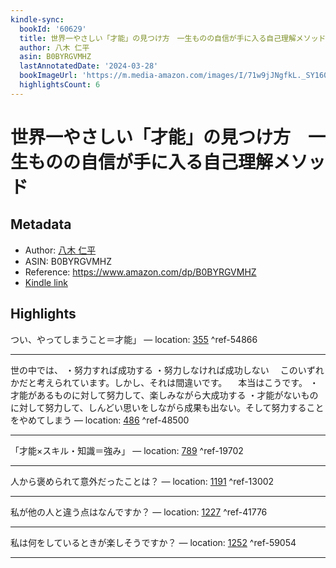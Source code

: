 ```yaml
---
kindle-sync:
  bookId: '60629'
  title: 世界一やさしい「才能」の見つけ方　一生ものの自信が手に入る自己理解メソッド
  author: 八木 仁平
  asin: B0BYRGVMHZ
  lastAnnotatedDate: '2024-03-28'
  bookImageUrl: 'https://m.media-amazon.com/images/I/71w9jJNgfkL._SY160.jpg'
  highlightsCount: 6
---
```

# 世界一やさしい「才能」の見つけ方　一生ものの自信が手に入る自己理解メソッド
## Metadata
* Author: [八木 仁平](https://www.amazon.comundefined)
* ASIN: B0BYRGVMHZ
* Reference: https://www.amazon.com/dp/B0BYRGVMHZ
* [Kindle link](kindle://book?action=open&asin=B0BYRGVMHZ)

## Highlights
つい、やってしまうこと＝才能」 — location: [355](kindle://book?action=open&asin=B0BYRGVMHZ&location=355) ^ref-54866

---
世の中では、 ・努力すれば成功する ・努力しなければ成功しない 　このいずれかだと考えられています。しかし、それは間違いです。 　本当はこうです。 ・才能があるものに対して努力して、楽しみながら大成功する ・才能がないものに対して努力して、しんどい思いをしながら成果も出ない。そして努力することをやめてしまう — location: [486](kindle://book?action=open&asin=B0BYRGVMHZ&location=486) ^ref-48500

---
「才能×スキル・知識＝強み」 — location: [789](kindle://book?action=open&asin=B0BYRGVMHZ&location=789) ^ref-19702

---
人から褒められて意外だったことは？ — location: [1191](kindle://book?action=open&asin=B0BYRGVMHZ&location=1191) ^ref-13002

---
私が他の人と違う点はなんですか？ — location: [1227](kindle://book?action=open&asin=B0BYRGVMHZ&location=1227) ^ref-41776

---
私は何をしているときが楽しそうですか？ — location: [1252](kindle://book?action=open&asin=B0BYRGVMHZ&location=1252) ^ref-59054

---
